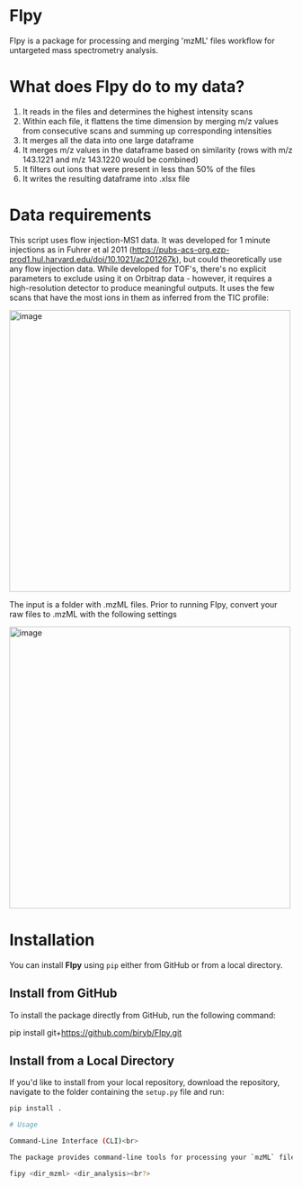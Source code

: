 # FIpy
FIpy is a package for processing and merging 'mzML' files workflow for untargeted mass spectrometry analysis.

# What does FIpy do to my data?

1. It reads in the files and determines the highest intensity scans<br>
2. Within each file, it flattens the time dimension by merging m/z values from consecutive scans and summing up corresponding intensities<br>
3. It merges all the data into one large dataframe<br>
4. It merges m/z values in the dataframe based on similarity (rows with m/z 143.1221 and m/z 143.1220 would be combined)<br>
5. It filters out ions that were present in less than 50% of the files
6. It writes the resulting dataframe into .xlsx file

# Data requirements
This script uses flow injection-MS1 data. It was developed for 1 minute injections as in Fuhrer et al 2011 (https://pubs-acs-org.ezp-prod1.hul.harvard.edu/doi/10.1021/ac201267k), but could theoretically use any flow injection data. While developed for TOF's, there's no explicit parameters to exclude using it on Orbitrap data - however, it requires a high-resolution detector to produce meaningful outputs.
It uses the few scans that have the most ions in them as inferred from the TIC profile:

<img width="500" alt="image" src="https://github.com/user-attachments/assets/299fa61e-40c2-4a0c-a740-6efc9ac7e310" />

The input is a folder with .mzML files. Prior to running FIpy, convert your raw files to .mzML with the following settings

<img width="500" alt="image" src="https://github.com/user-attachments/assets/c90588ae-3b81-454f-8f84-51a3dd1add27" />

# Installation

You can install **FIpy** using `pip` either from GitHub or from a local directory.

## Install from GitHub

To install the package directly from GitHub, run the following command:

pip install git+https://github.com/biryb/FIpy.git

## Install from a Local Directory

If you'd like to install from your local repository, download the repository, navigate to the folder containing the `setup.py` file and run:
```bash
pip install .

# Usage

Command-Line Interface (CLI)<br>

The package provides command-line tools for processing your `mzML` files and analyzing them<br>

fipy <dir_mzml> <dir_analysis><br?>

